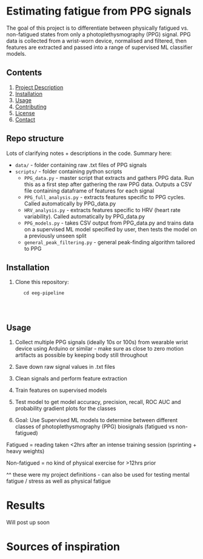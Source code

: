 # Estimating fatigue from PPG signals

The goal of this project is to differentiate between physically fatigued vs. non-fatigued states from only a photoplethysmography (PPG) signal. PPG data is collected from a wrist-worn device, normalised and filtered, then features are extracted and passed into a range of supervised ML classifier models.

## Contents

1. [Project Description](#project-description)
2. [Installation](#installation)
3. [Usage](#usage)
4. [Contributing](#contributing)
5. [License](#license)
6. [Contact](#contact)


## Repo structure
Lots of clarifying notes + descriptions in the code. Summary here:

- `data/` - folder containing raw .txt files of PPG signals
- `scripts/` - folder containing python scripts
  - `PPG_data.py` - master script that extracts and gathers PPG data. Run this as a first step after gathering the raw PPG data. Outputs a CSV file containing dataframe of features for each signal
  - `PPG_full_analysis.py` - extracts features specific to PPG cycles. Called automatically by PPG_data.py
  - `HRV_analysis.py` - extracts features specific to HRV (heart rate variability). Called automatically by PPG_data.py
  - `PPG_models.py` - takes CSV output from PPG_data.py and trains data on a supervised ML model specified by user, then tests the model on a previously unseen split
  - `general_peak_filtering.py` - general peak-finding algorithm tailored to PPG

## Installation
1. Clone this repository:
   ```git clone https://github.com/yourusername/PPG_fatigue.git
      cd eeg-pipeline




## Usage
1. Collect multiple PPG signals (ideally 10s or 100s) from wearable wrist device using Arduino or similar - make sure as close to zero motion artifacts as possible by keeping body still throughout
2. Save down raw signal values in .txt files
3. Clean signals and perform feature extraction
4. Train features on supervised models
5. Test model to get model accuracy, precision, recall, ROC AUC and probability gradient plots for the classes

6. Goal: Use Supervised ML models to determine between different classes of photoplethysmography (PPG) biosignals (fatigued vs non-fatigued)

Fatigued = reading taken <2hrs after an intense training session (sprinting + heavy weights)

Non-fatigued = no kind of physical exercise for >12hrs prior

^^ these were my project definitions - can also be used for testing mental fatigue / stress as well as physical fatigue


# Results
Will post up soon

# Sources of inspiration
